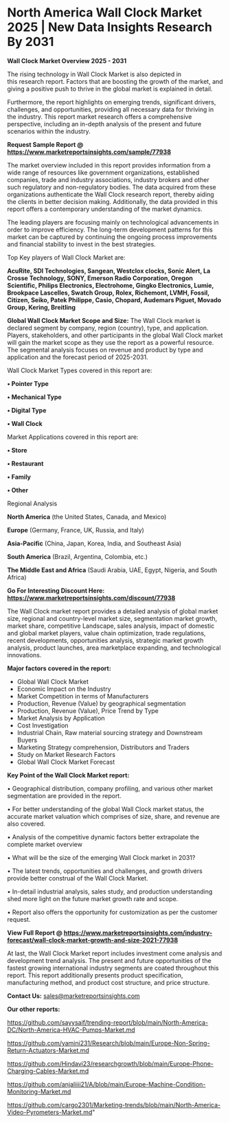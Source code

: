 # North America Wall Clock Market 2025 | New Data Insights Research By 2031

<Strong> Wall Clock Market Overview 2025 - 2031</strong>

The rising technology in Wall Clock Market is also depicted in this research report. Factors that are boosting the growth of the market, and giving a positive push to thrive in the global market is explained in detail.

Furthermore, the report highlights on emerging trends, significant drivers, challenges, and opportunities, providing all necessary data for thriving in the industry. This report market research offers a comprehensive perspective, including an in-depth analysis of the present and future scenarios within the industry.

<strong>Request Sample Report @ <a href=https://www.marketreportsinsights.com/sample/77938>https://www.marketreportsinsights.com/sample/77938</a></strong>

The market overview included in this report provides information from a wide range of resources like government organizations, established companies, trade and industry associations, industry brokers and other such regulatory and non-regulatory bodies. The data acquired from these organizations authenticate the Wall Clock research report, thereby aiding the clients in better decision making. Additionally, the data provided in this report offers a contemporary understanding of the market dynamics.

The leading players are focusing mainly on technological advancements in order to improve efficiency. The long-term development patterns for this market can be captured by continuing the ongoing process improvements and financial stability to invest in the best strategies.

Top Key players of Wall Clock Market are:

<strong>AcuRite, SDI Technologies, Sangean, Westclox clocks, Sonic Alert, La Crosse Technology, SONY, Emerson Radio Corporation, Oregon Scientific, Philips Electronics, Electrohome, Gingko Electronics, Lumie, Brookpace Lascelles, Swatch Group, Rolex, Richemont, LVMH, Fossil, Citizen, Seiko, Patek Philippe, Casio, Chopard, Audemars Piguet, Movado Group, Kering, Breitling</strong>

<strong><b>Global Wall Clock Market Scope and Size:</b></strong>
The Wall Clock market is declared segment by company, region (country), type, and application. Players, stakeholders, and other participants in the global Wall Clock market will gain the market scope as they use the report as a powerful resource. The segmental analysis focuses on revenue and product by type and application and the forecast period of 2025-2031.

Wall Clock Market Types covered in this report are:

<strong>• Pointer Type

• Mechanical Type

• Digital Type

• Wall Clock</strong>

Market Applications covered in this report are:

<strong>• Store

• Restaurant

• Family

• Other</strong> 

Regional Analysis

<strong>North America</strong> (the United States, Canada, and Mexico)

<strong>Europe</strong> (Germany, France, UK, Russia, and Italy)

<strong>Asia-Pacific</strong> (China, Japan, Korea, India, and Southeast Asia)

<strong>South America</strong> (Brazil, Argentina, Colombia, etc.)

<strong>The Middle East and Africa</strong> (Saudi Arabia, UAE, Egypt, Nigeria, and South Africa)

<strong>Go For Interesting Discount Here: <a href=https://www.marketreportsinsights.com/discount/77938>https://www.marketreportsinsights.com/discount/77938</a></strong>

The Wall Clock market report provides a detailed analysis of global market size, regional and country-level market size, segmentation market growth, market share, competitive Landscape, sales analysis, impact of domestic and global market players, value chain optimization, trade regulations, recent developments, opportunities analysis, strategic market growth analysis, product launches, area marketplace expanding, and technological innovations.

<strong><b>Major factors covered in the report:</b></strong>
<ul>
  <li>Global Wall Clock Market </li>
  <li>Economic Impact on the Industry</li>
  <li>Market Competition in terms of Manufacturers</li>
  <li>Production, Revenue (Value) by geographical segmentation</li>
  <li>Production, Revenue (Value), Price Trend by Type</li>
  <li>Market Analysis by Application</li>
  <li>Cost Investigation</li>
  <li>Industrial Chain, Raw material sourcing strategy and Downstream Buyers</li>
  <li>Marketing Strategy comprehension, Distributors and Traders</li>
  <li>Study on Market Research Factors</li>
  <li>Global Wall Clock Market Forecast</li>
</ul>

<strong><b>Key Point of the Wall Clock Market report:</b></strong>

• Geographical distribution, company profiling, and various other market segmentation are provided in the report.

• For better understanding of the global Wall Clock market status, the accurate market valuation which comprises of size, share, and revenue are also covered.

• Analysis of the competitive dynamic factors better extrapolate the complete market overview

• What will be the size of the emerging Wall Clock market in 2031?

• The latest trends, opportunities and challenges, and growth drivers provide better construal of the Wall Clock Market.

• In-detail industrial analysis, sales study, and production understanding shed more light on the future market growth rate and scope.

• Report also offers the opportunity for customization as per the customer request.

<strong><b>View Full Report @ <a href=https://www.marketreportsinsights.com/industry-forecast/wall-clock-market-growth-and-size-2021-77938>https://www.marketreportsinsights.com/industry-forecast/wall-clock-market-growth-and-size-2021-77938</a></b></strong>


At last, the Wall Clock Market report includes investment come analysis and development trend analysis. The present and future opportunities of the fastest growing international industry segments are coated throughout this report. This report additionally presents product specification, manufacturing method, and product cost structure, and price structure.

<strong>Contact Us:</strong>
sales@marketreportsinsights.com

<strong>Our other reports:</strong>

<a href=https://github.com/sayysaif/trending-report/blob/main/North-America-DC/North-America-HVAC-Pumps-Market.md>https://github.com/sayysaif/trending-report/blob/main/North-America-DC/North-America-HVAC-Pumps-Market.md</a>

<a href=https://github.com/yamini231/Research/blob/main/Europe-Non-Spring-Return-Actuators-Market.md>https://github.com/yamini231/Research/blob/main/Europe-Non-Spring-Return-Actuators-Market.md</a>

<a href=https://github.com/Hindavi23/researchgrowth/blob/main/Europe-Phone-Charging-Cables-Market.md>https://github.com/Hindavi23/researchgrowth/blob/main/Europe-Phone-Charging-Cables-Market.md</a>

<a href=https://github.com/anjaliiii21/A/blob/main/Europe-Machine-Condition-Monitoring-Market.md>https://github.com/anjaliiii21/A/blob/main/Europe-Machine-Condition-Monitoring-Market.md</a>

<a href=https://github.com/cargo2301/Marketing-trends/blob/main/North-America-Video-Pyrometers-Market.md>https://github.com/cargo2301/Marketing-trends/blob/main/North-America-Video-Pyrometers-Market.md</a>"
